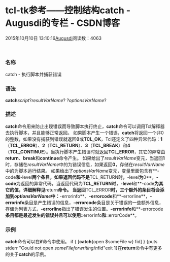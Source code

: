 
# tcl-tk参考——控制结构catch - Augusdi的专栏 - CSDN博客


2015年10月10日 13:10:16[Augusdi](https://me.csdn.net/Augusdi)阅读数：4063


﻿﻿
### 名称
catch - 执行脚本并捕获错误
### 语法
**catch***script*?*resultVarName*? ?*optionsVarName*?

### 描述
**catch**命令用来防止出现错误而导致脚本执行终止，**catch**命令可以调用Tcl解释器去执行脚本，并且能够正常返回。
如果脚本产生一个错误，**catch**将返回一个非0的整数，如果没有捕获到错误就返回**0**或**TCL_OK**，Tcl还定义了四种异常代码：**1**（**TCL_ERROR**）、**2**（**TCL_RETURN**）、**3**（**TCL_BREAK**）和**4**（**TCL_CONTINUE**）。当执行脚本产生错误时就返回**TCL_ERROR**，其它的异常由**return**、**break**和**continue**命令产生。
如果给出了*resultVarName*变元，当返回**1**时，存储在*resultVarName*中的为错误信息，如果返回**0**，存储在*resultVarName*中的为脚本运行结果。
如果给出了*optionsVarName*变元，变量里面包含有**-code**和**-level**两个条目，如果返回代码不是**TCL_RETURN**时，**-level**为**0**，**-code**为返回的异常代码，当返回代码为**TCL_RETURN**时，**-level**和**-code**为其它的值，详细解释见**return**命令。
当返回**TCL_ERROR**时，三个额外的条目将会添加到*optionsVarName*中：**-errorinfo**、**-errorcode**和**-errorline**，**-errorinfo**条目是产生错误的信息，**-errorcode**条目是关于错误的一些额外信息，存储为列表方式，**-errorline**指出了错误发生的位置。**-errorinfo**和**-errorcode**条目都是最近发生的错误并且可以使用**::errorInfo**和**::errorCode**。
### 示例
**catch**命令可以在**if**命令中使用。
if { [**catch**{open $someFile w} fid] } {puts stderr "Could not open $someFile for writing/n$fid"exit 1}在**return**命令中有更多的关于**catch**的示例。

